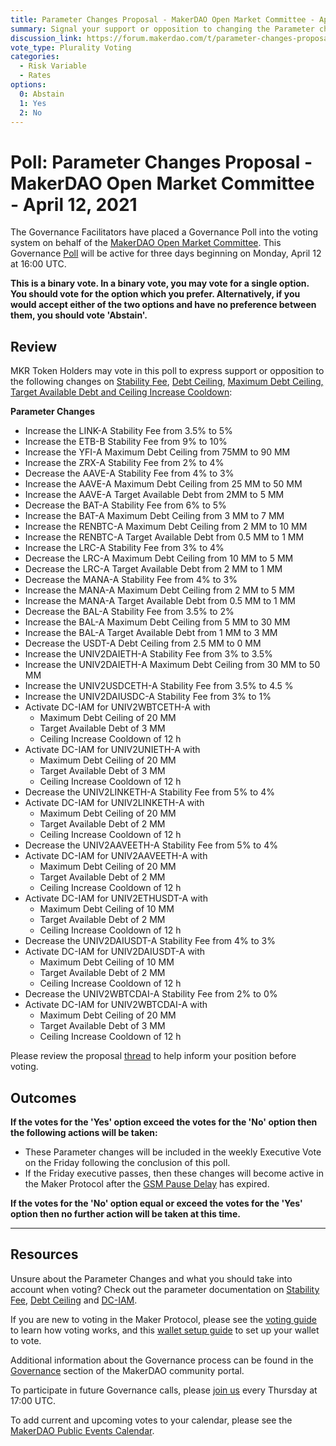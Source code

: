 ```yaml
---
title: Parameter Changes Proposal - MakerDAO Open Market Committee - April 12, 2021
summary: Signal your support or opposition to changing the Parameter changes listed in this poll.
discussion_link: https://forum.makerdao.com/t/parameter-changes-proposal-ppg-omc-001-7-april-2021/7358/1
vote_type: Plurality Voting
categories:
  - Risk Variable
  - Rates
options:
  0: Abstain
  1: Yes
  2: No
---
```


# Poll: Parameter Changes Proposal - MakerDAO Open Market Committee - April 12, 2021

The Governance Facilitators have placed a Governance Poll into the voting system on behalf of the [MakerDAO Open Market Committee](https://forum.makerdao.com/t/parameter-proposal-group-makerdao-open-market-committee/7355). This Governance [Poll](https://community-development.makerdao.com/en/learn/governance/on-chain-gov) will be active for three days beginning on Monday, April 12 at 16:00 UTC.

**This is a binary vote. In a binary vote, you may vote for a single option. You should vote for the option which you prefer. Alternatively, if you would accept either of the two options and have no preference between them, you should vote 'Abstain'.**

## Review

MKR Token Holders may vote in this poll to express support or opposition to the following changes on [Stability Fee](https://community-development.makerdao.com/en/learn/governance/param-stability-fee), [Debt Ceiling](https://community-development.makerdao.com/en/learn/governance/param-debt-ceiling/), [Maximum Debt Ceiling, Target Available Debt and Ceiling Increase Cooldown](https://community-development.makerdao.com/en/learn/governance/module-dciam/):

**Parameter Changes**

- Increase the LINK-A Stability Fee from 3.5% to 5%
- Increase the ETB-B Stability Fee from 9% to 10%
- Increase the YFI-A Maximum Debt Ceiling from 75MM to 90 MM
- Increase the ZRX-A Stability Fee from 2% to 4%
- Decrease the AAVE-A Stability Fee from 4% to 3%
- Increase the AAVE-A Maximum Debt Ceiling from 25 MM to 50 MM
- Increase the AAVE-A Target Available Debt from 2MM to 5 MM
- Decrease the BAT-A Stability Fee from 6% to 5%
- Increase the BAT-A Maximum Debt Ceiling from 3 MM to 7 MM
- Increase the RENBTC-A Maximum Debt Ceiling from 2 MM to 10 MM
- Increase the RENBTC-A Target Available Debt from 0.5 MM to 1 MM
- Increase the LRC-A Stability Fee from 3% to 4%
- Decrease the LRC-A Maximum Debt Ceiling from 10 MM to 5 MM
- Decrease the LRC-A Target Available Debt from 2 MM to 1 MM
- Decrease the MANA-A Stability Fee from 4% to 3%
- Increase the MANA-A Maximum Debt Ceiling from 2 MM to 5 MM
- Increase the MANA-A Target Available Debt from 0.5 MM to 1 MM
- Decrease the BAL-A Stability Fee from 3.5% to 2%
- Increase the BAL-A Maximum Debt Ceiling from 5 MM to 30 MM
- Increase the BAL-A Target Available Debt from 1 MM to 3 MM
- Decrease the USDT-A Debt Ceiling from 2.5 MM to 0 MM
- Increase the UNIV2DAIETH-A Stability Fee from 3% to 3.5%
- Increase the UNIV2DAIETH-A Maximum Debt Ceiling from 30 MM to 50 MM
- Increase the UNIV2USDCETH-A Stability Fee from 3.5% to 4.5 %
- Increase the UNIV2DAIUSDC-A Stability Fee from 3% to 1%
- Activate DC-IAM for UNIV2WBTCETH-A with 
  - Maximum Debt Ceiling of 20 MM
  - Target Available Debt of 3 MM
  - Ceiling Increase Cooldown of 12 h
- Activate DC-IAM for UNIV2UNIETH-A with 
  - Maximum Debt Ceiling of 20 MM
  - Target Available Debt of 3 MM
  - Ceiling Increase Cooldown of 12 h
- Decrease the UNIV2LINKETH-A Stability Fee from 5% to 4%
- Activate DC-IAM for UNIV2LINKETH-A with 
  - Maximum Debt Ceiling of 20 MM
  - Target Available Debt of 2 MM
  - Ceiling Increase Cooldown of 12 h
- Decrease the UNIV2AAVEETH-A Stability Fee from 5% to 4%
- Activate DC-IAM for UNIV2AAVEETH-A with 
  - Maximum Debt Ceiling of 20 MM
  - Target Available Debt of 2 MM
  - Ceiling Increase Cooldown of 12 h
- Activate DC-IAM for UNIV2ETHUSDT-A with 
  - Maximum Debt Ceiling of 10 MM
  - Target Available Debt of 2 MM
  - Ceiling Increase Cooldown of 12 h
- Decrease the UNIV2DAIUSDT-A Stability Fee from 4% to 3%
- Activate DC-IAM for UNIV2DAIUSDT-A with 
  - Maximum Debt Ceiling of 10 MM
  - Target Available Debt of 2 MM
  - Ceiling Increase Cooldown of 12 h
- Decrease the UNIV2WBTCDAI-A Stability Fee from 2% to 0%
- Activate DC-IAM for UNIV2WBTCDAI-A with 
  - Maximum Debt Ceiling of 20 MM
  - Target Available Debt of 3 MM
  - Ceiling Increase Cooldown of 12 h

Please review the proposal [thread](https://forum.makerdao.com/t/parameter-changes-proposal-ppg-omc-001-7-april-2021/7358) to help inform your position before voting.

## Outcomes

**If the votes for the 'Yes' option exceed the votes for the 'No' option then the following actions will be taken:**

- These Parameter changes will be included in the weekly Executive Vote on the Friday following the conclusion of this poll.
- If the Friday executive passes, then these changes will become active in the Maker Protocol after the [GSM Pause Delay](https://community-development.makerdao.com/en/learn/governance/param-gsm-pause-delay) has expired.

**If the votes for the 'No' option equal or exceed the votes for the 'Yes' option then no further action will be taken at this time.**

---

## Resources

Unsure about the Parameter Changes and what you should take into account when voting? Check out the parameter documentation on [Stability Fee](https://community-development.makerdao.com/en/learn/governance/param-stability-fee), [Debt Ceiling](https://community-development.makerdao.com/en/learn/governance/param-debt-ceiling/) and [DC-IAM](https://community-development.makerdao.com/en/learn/governance/module-dciam/).

If you are new to voting in the Maker Protocol, please see the [voting guide](https://community-development.makerdao.com/en/learn/governance/how-voting-works/) to learn how voting works, and this [wallet setup guide](https://community-development.makerdao.com/en/learn/governance/voting-setup/) to set up your wallet to vote.

Additional information about the Governance process can be found in the [Governance](https://community-development.makerdao.com/en/learn/governance) section of the MakerDAO community portal.

To participate in future Governance calls, please [join us](https://github.com/makerdao/community/tree/master/governance/governance-and-risk-meetings) every Thursday at 17:00 UTC.

To add current and upcoming votes to your calendar, please see the [MakerDAO Public Events Calendar](https://calendar.google.com/calendar/embed?src=makerdao.com_3efhm2ghipksegl009ktniomdk%40group.calendar.google.com&ctz=UTC&mode=week&showCalendars=0&showPrint=0).
